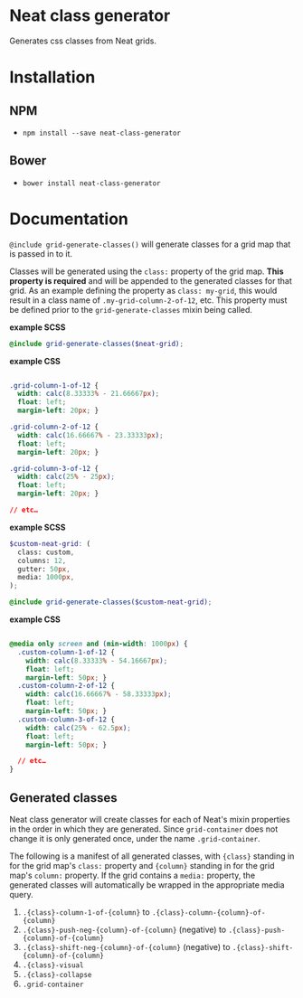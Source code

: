 # Neat class generator

Generates css classes from Neat grids.

# Installation

## NPM

- `npm install --save neat-class-generator`

## Bower
- `bower install neat-class-generator`

# Documentation

`@include grid-generate-classes()` will generate classes for a grid map that is
passed in to it.

Classes will be generated using the `class:` property of the grid map.
**This property is required** and will be appended to the generated classes for
that grid. As an example defining the property as `class: my-grid`, this would
result in a class name of `.my-grid-column-2-of-12`, etc. This property must be
defined prior to the `grid-generate-classes` mixin being called.

<strong>example SCSS</strong>
```SCSS
@include grid-generate-classes($neat-grid);
```
<strong>example CSS</strong>
```CSS

.grid-column-1-of-12 {
  width: calc(8.33333% - 21.66667px);
  float: left;
  margin-left: 20px; }

.grid-column-2-of-12 {
  width: calc(16.66667% - 23.33333px);
  float: left;
  margin-left: 20px; }

.grid-column-3-of-12 {
  width: calc(25% - 25px);
  float: left;
  margin-left: 20px; }

// etc…
```

<strong>example SCSS</strong>
```SCSS
$custom-neat-grid: (
  class: custom,
  columns: 12,
  gutter: 50px,
  media: 1000px,
);

@include grid-generate-classes($custom-neat-grid);
```
<strong>example CSS</strong>
```CSS

@media only screen and (min-width: 1000px) {
  .custom-column-1-of-12 {
    width: calc(8.33333% - 54.16667px);
    float: left;
    margin-left: 50px; }
  .custom-column-2-of-12 {
    width: calc(16.66667% - 58.33333px);
    float: left;
    margin-left: 50px; }
  .custom-column-3-of-12 {
    width: calc(25% - 62.5px);
    float: left;
    margin-left: 50px; }

  // etc…
}
```

## Generated classes

Neat class generator will create classes for each of Neat's mixin properties
in the order in which they are generated. Since `grid-container` does not change
it is only generated once, under the name `.grid-container`.

The following is a manifest of all generated classes, with `{class}` standing in
for the grid map's `class:` property and `{column}` standing in
for the grid map's `column:` property. If the grid contains a `media:` property,
the generated classes will automatically be wrapped in the appropriate
media query.

1. `.{class}-column-1-of-{column}` to `.{class}-column-{column}-of-{column}`
2. `.{class}-push-neg-{column}-of-{column}` (negative) to `.{class}-push-{column}-of-{column}`
3. `.{class}-shift-neg-{column}-of-{column}` (negative) to `.{class}-shift-{column}-of-{column}`
4. `.{class}-visual`
5. `.{class}-collapse`
6. `.grid-container`
